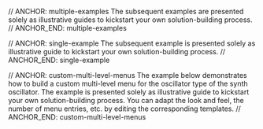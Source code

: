 // ANCHOR: multiple-examples
The subsequent examples are presented solely as illustrative guides to kickstart your own solution-building process.
// ANCHOR_END: multiple-examples

// ANCHOR: single-example
The subsequent example is presented solely as illustrative guide to kickstart your own solution-building process.
// ANCHOR_END: single-example

// ANCHOR: custom-multi-level-menus
The example below demonstrates how to build a custom multi-level menu for the oscillator type of the synth oscillator. The example is presented solely as illustrative guide to kickstart your own solution-building process. You can adapt the look and feel, the number of menu entries, etc. by editing the corresponding templates.
// ANCHOR_END: custom-multi-level-menus